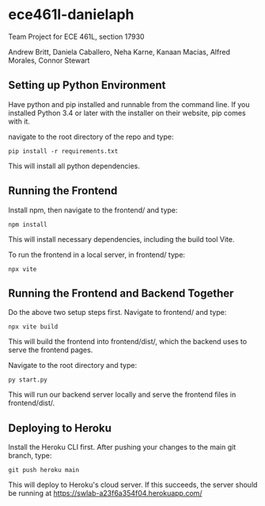 # ece461l-danielaph
Team Project for ECE 461L, section 17930

Andrew Britt, Daniela Caballero, Neha Karne, Kanaan Macias, Alfred Morales, Connor Stewart

## Setting up Python Environment
Have python and pip installed and runnable from the command line. 
If you installed Python 3.4 or later with the installer on their website, pip comes with it.

navigate to the root directory of the repo and type:
```
pip install -r requirements.txt
```
This will install all python dependencies.

## Running the Frontend
Install npm, then navigate to the frontend/ and type:
```
npm install
```

This will install necessary dependencies, including the build tool Vite.

To run the frontend in a local server, in frontend/ type:
```
npx vite
```

## Running the Frontend and Backend Together
Do the above two setup steps first.
Navigate to frontend/ and type:
```
npx vite build
```

This will build the frontend into frontend/dist/, which the backend uses to serve
the frontend pages.

Navigate to the root directory and type:
```
py start.py
```
This will run our backend server locally and serve the frontend files in frontend/dist/.


## Deploying to Heroku
Install the Heroku CLI first.
After pushing your changes to the main git branch, type:
```
git push heroku main
```
This will deploy to Heroku's cloud server. 
If this succeeds, the server should be running at https://swlab-a23f6a354f04.herokuapp.com/